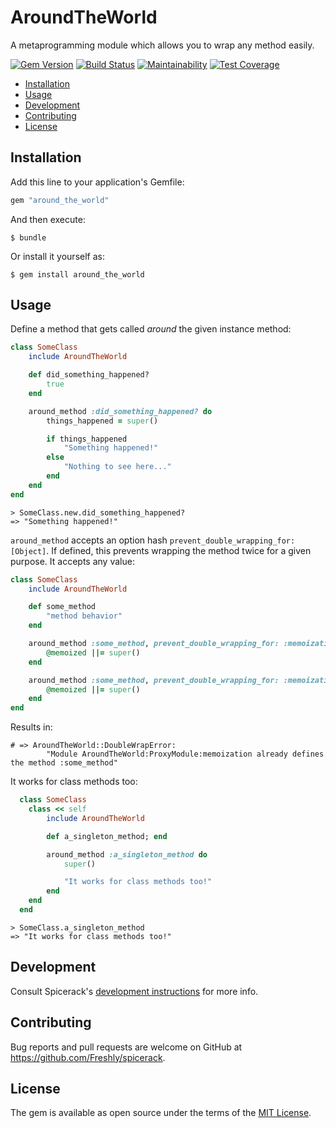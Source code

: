# AroundTheWorld

A metaprogramming module which allows you to wrap any method easily.

[![Gem Version](https://badge.fury.io/rb/around_the_world.svg)](https://badge.fury.io/rb/around_the_world)
[![Build Status](https://semaphoreci.com/api/v1/freshly/spicerack/branches/master/badge.svg)](https://semaphoreci.com/freshly/spicerack)
[![Maintainability](https://api.codeclimate.com/v1/badges/7e089c2617c530a85b17/maintainability)](https://codeclimate.com/github/Freshly/spicerack/maintainability)
[![Test Coverage](https://api.codeclimate.com/v1/badges/7e089c2617c530a85b17/test_coverage)](https://codeclimate.com/github/Freshly/spicerack/test_coverage)

* [Installation](#installation)
* [Usage](#usage)
* [Development](#development)
* [Contributing](#contributing)
* [License](#license)

## Installation

Add this line to your application's Gemfile:

```ruby
gem "around_the_world"
```

And then execute:

    $ bundle

Or install it yourself as:

    $ gem install around_the_world

## Usage

Define a method that gets called _around_ the given instance method:

```ruby
class SomeClass
    include AroundTheWorld

    def did_something_happened?
        true
    end

    around_method :did_something_happened? do
        things_happened = super()

        if things_happened
            "Something happened!"
        else
            "Nothing to see here..."
        end
    end
end
```

```
> SomeClass.new.did_something_happened?
=> "Something happened!"
```

`around_method` accepts an option hash `prevent_double_wrapping_for: [Object]`. If defined, this prevents wrapping the method twice for a given purpose. It accepts any value:


```ruby
class SomeClass
    include AroundTheWorld

    def some_method
        "method behavior"
    end

    around_method :some_method, prevent_double_wrapping_for: :memoization do
        @memoized ||= super()
    end

    around_method :some_method, prevent_double_wrapping_for: :memoization do
        @memoized ||= super()
    end
end
```

Results in:

```
# => AroundTheWorld::DoubleWrapError:
        "Module AroundTheWorld:ProxyModule:memoization already defines the method :some_method"
```

It works for class methods too:

```ruby
  class SomeClass
    class << self
        include AroundTheWorld

        def a_singleton_method; end

        around_method :a_singleton_method do
            super()

            "It works for class methods too!"
        end
    end
  end
```

```
> SomeClass.a_singleton_method
=> "It works for class methods too!"
```

## Development

Consult Spicerack's [development instructions](../README.md#development) for more info.

## Contributing

Bug reports and pull requests are welcome on GitHub at https://github.com/Freshly/spicerack.

## License

The gem is available as open source under the terms of the [MIT License](https://opensource.org/licenses/MIT).
